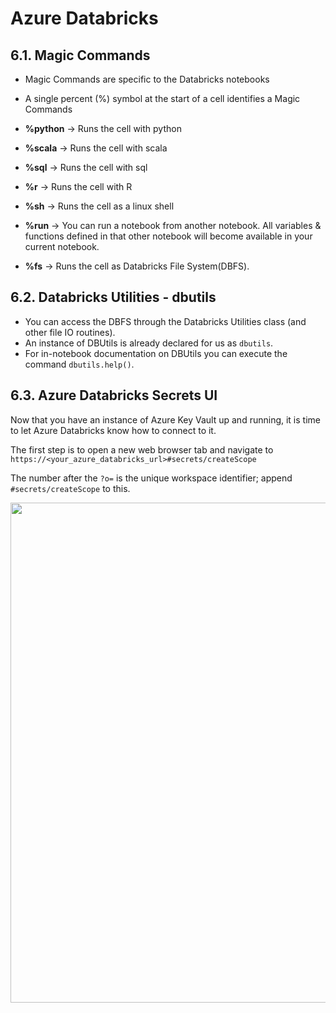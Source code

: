 # Azure Databricks

## 6.1. Magic Commands

* Magic Commands are specific to the Databricks notebooks
* A single percent (%) symbol at the start of a cell identifies a Magic Commands

* **&percnt;python** -> Runs the cell with python
* **&percnt;scala** -> Runs the cell with scala
* **&percnt;sql** -> Runs the cell with sql
* **&percnt;r** -> Runs the cell with R
* **&percnt;sh** -> Runs the cell as a linux shell
* **&percnt;run** -> You can run a notebook from another notebook. All variables & functions defined in that other notebook will become available in your current notebook.
* **&percnt;fs** -> Runs the cell as Databricks File System(DBFS).

## 6.2. Databricks Utilities - dbutils

* You can access the DBFS through the Databricks Utilities class (and other file IO routines).
* An instance of DBUtils is already declared for us as `dbutils`.
* For in-notebook documentation on DBUtils you can execute the command `dbutils.help()`.

## 6.3. Azure Databricks Secrets UI

Now that you have an instance of Azure Key Vault up and running, it is time to let Azure Databricks know how to connect to it.

The first step is to open a new web browser tab and navigate to `https://<your_azure_databricks_url>#secrets/createScope`

The number after the `?o=` is the unique workspace identifier; append `#secrets/createScope` to this.

<img src="https://files.training.databricks.com/images/adbcore/config-keyvault/db-secrets.png" width=800px />

